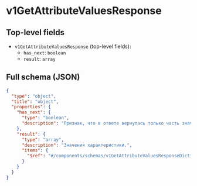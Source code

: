 # v1GetAttributeValuesResponse

## Top-level fields
- `v1GetAttributeValuesResponse` (top-level fields):
  - `has_next`: `boolean`
  - `result`: `array`

## Full schema (JSON)
```json
{
  "type": "object",
  "title": "object",
  "properties": {
    "has_next": {
      "type": "boolean",
      "description": "Признак, что в ответе вернулась только часть значений характеристики:\n- `true` — сделайте повторный запрос с новым параметром `last_value_id` для получения остальных значений;\n- `false` — ответ содержит все значения характеристики.\n"
    },
    "result": {
      "type": "array",
      "description": "Значения характеристики.",
      "items": {
        "$ref": "#/components/schemas/v1GetAttributeValuesResponseDictionaryValue"
      }
    }
  }
}
```
